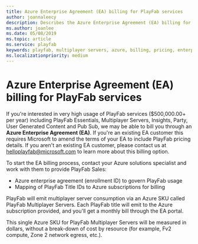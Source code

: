 ```yaml
---
title: Azure Enterprise Agreement (EA) billing for PlayFab services
author: joannaleecy
description: Describes the Azure Enterprise Agreement (EA) billing for PlayFab services and how to sign up for it.
ms.author: joanlee
ms.date: 05/08/2019
ms.topic: article
ms.service: playfab
keywords: playfab, multiplayer servers, azure, billing, pricing, enterprise agreement
ms.localizationpriority: medium
---
```


# Azure Enterprise Agreement (EA) billing for PlayFab services

If you're interested in very high usage of PlayFab services ($500,000.00+ per year) including PlayFab Essentials, Multiplayer Servers, Insights, Party, User Generated Content and Pub Sub, we may be able to bill you through an **Azure Enterprise Agreement (EA)**. If you're an existing EA customer this requires Microsoft to amend the terms of your EA to include PlayFab pricing details. If you aren't an existing EA customer, please contact us at [helloplayfab@microsoft.com](mailto:helloplayfab@microsoft.com) to learn more about this billing option.

To start the EA billing process, contact your Azure solutions specialist and work with them to provide PlayFab Sales:

- Azure enterprise agreement (enrollment ID) to govern PlayFab usage
- Mapping of PlayFab Title IDs to Azure subscriptions for billing

PlayFab will emit multiplayer server consumption via an Azure SKU called PlayFab Multiplayer Servers. Each PlayFab title will emit to the Azure subscription provided, and you'll get a monthly bill through the EA portal.

This single Azure SKU for PlayFab Multiplayer Servers will be measured in dollars, without a break-down of cost by resource (for example, Fv2 compute, Zone 2 network egress, etc.). 